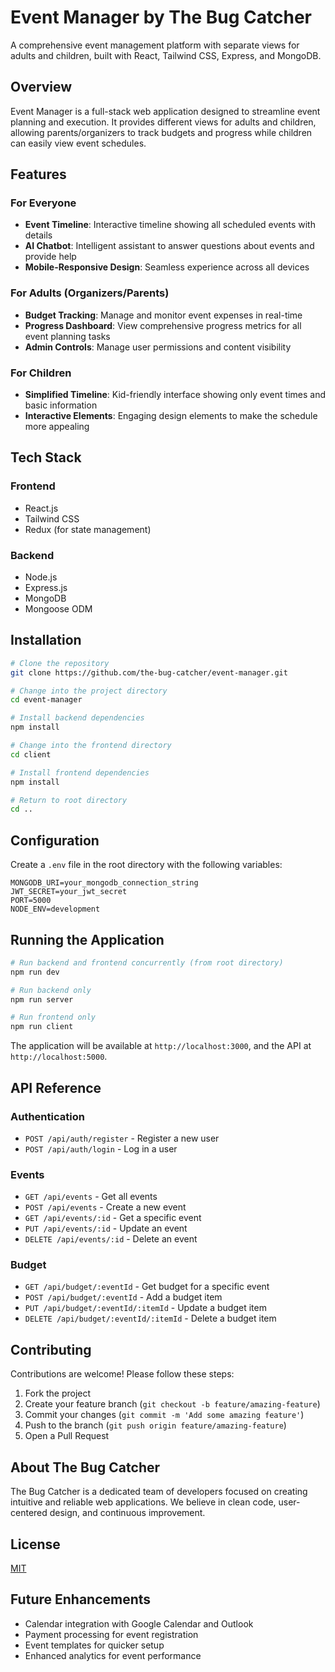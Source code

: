 # Event Manager by The Bug Catcher

A comprehensive event management platform with separate views for adults and children, built with React, Tailwind CSS, Express, and MongoDB.

## Overview
Event Manager is a full-stack web application designed to streamline event planning and execution. It provides different views for adults and children, allowing parents/organizers to track budgets and progress while children can easily view event schedules.

## Features

### For Everyone
- **Event Timeline**: Interactive timeline showing all scheduled events with details
- **AI Chatbot**: Intelligent assistant to answer questions about events and provide help
- **Mobile-Responsive Design**: Seamless experience across all devices

### For Adults (Organizers/Parents)
- **Budget Tracking**: Manage and monitor event expenses in real-time
- **Progress Dashboard**: View comprehensive progress metrics for all event planning tasks
- **Admin Controls**: Manage user permissions and content visibility

### For Children
- **Simplified Timeline**: Kid-friendly interface showing only event times and basic information
- **Interactive Elements**: Engaging design elements to make the schedule more appealing

## Tech Stack

### Frontend
- React.js
- Tailwind CSS
- Redux (for state management)

### Backend
- Node.js
- Express.js
- MongoDB
- Mongoose ODM

## Installation

```bash
# Clone the repository
git clone https://github.com/the-bug-catcher/event-manager.git

# Change into the project directory
cd event-manager

# Install backend dependencies
npm install

# Change into the frontend directory
cd client

# Install frontend dependencies
npm install

# Return to root directory
cd ..
```

## Configuration
Create a `.env` file in the root directory with the following variables:
```
MONGODB_URI=your_mongodb_connection_string
JWT_SECRET=your_jwt_secret
PORT=5000
NODE_ENV=development
```

## Running the Application

```bash
# Run backend and frontend concurrently (from root directory)
npm run dev

# Run backend only
npm run server

# Run frontend only
npm run client
```

The application will be available at `http://localhost:3000`, and the API at `http://localhost:5000`.

## API Reference

### Authentication
- `POST /api/auth/register` - Register a new user
- `POST /api/auth/login` - Log in a user

### Events
- `GET /api/events` - Get all events
- `POST /api/events` - Create a new event
- `GET /api/events/:id` - Get a specific event
- `PUT /api/events/:id` - Update an event
- `DELETE /api/events/:id` - Delete an event

### Budget
- `GET /api/budget/:eventId` - Get budget for a specific event
- `POST /api/budget/:eventId` - Add a budget item
- `PUT /api/budget/:eventId/:itemId` - Update a budget item
- `DELETE /api/budget/:eventId/:itemId` - Delete a budget item

## Contributing
Contributions are welcome! Please follow these steps:

1. Fork the project
2. Create your feature branch (`git checkout -b feature/amazing-feature`)
3. Commit your changes (`git commit -m 'Add some amazing feature'`)
4. Push to the branch (`git push origin feature/amazing-feature`)
5. Open a Pull Request

## About The Bug Catcher
The Bug Catcher is a dedicated team of developers focused on creating intuitive and reliable web applications. We believe in clean code, user-centered design, and continuous improvement.

## License
[MIT](https://choosealicense.com/licenses/mit/)

## Future Enhancements
- Calendar integration with Google Calendar and Outlook
- Payment processing for event registration
- Event templates for quicker setup
- Enhanced analytics for event performance
